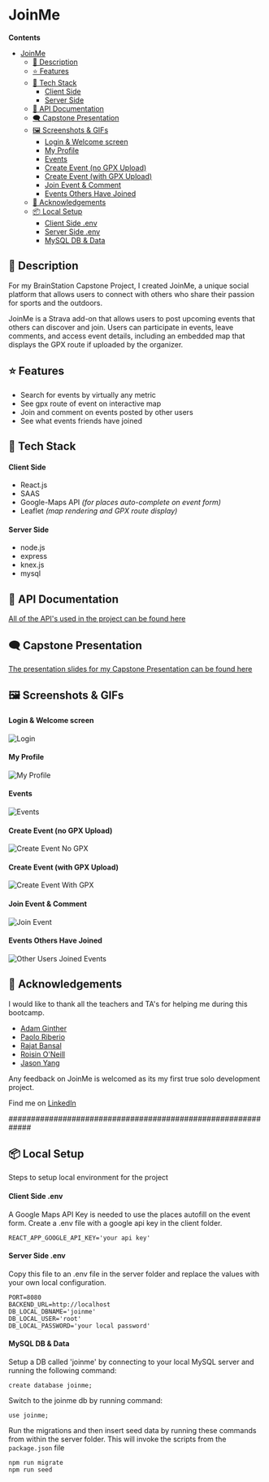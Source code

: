 # JoinMe

**Contents**
- [JoinMe](#joinme)
  - [📝 Description](#-description)
  - [⭐ Features](#-features)
  - [🧰 Tech Stack](#-tech-stack)
      - [Client Side](#client-side)
      - [Server Side](#server-side)
  - [📜 API Documentation](#-api-documentation)
  - [🗨️ Capstone Presentation](#️-capstone-presentation)
  - [🖼️ Screenshots \& GIFs](#️-screenshots--gifs)
      - [Login \& Welcome screen](#login--welcome-screen)
      - [My Profile](#my-profile)
      - [Events](#events)
      - [Create Event (no GPX Upload)](#create-event-no-gpx-upload)
      - [Create Event (with GPX Upload)](#create-event-with-gpx-upload)
      - [Join Event \& Comment](#join-event--comment)
      - [Events Others Have Joined](#events-others-have-joined)
  - [🙏 Acknowledgements](#-acknowledgements)
  - [📦 Local Setup](#-local-setup)
      - [Client Side .env](#client-side-env)
      - [Server Side .env](#server-side-env)
      - [MySQL DB \& Data](#mysql-db--data)


## 📝 Description
For my BrainStation Capstone Project, I created JoinMe, a unique social platform that allows users to connect with others who share their passion for sports and the outdoors.

JoinMe is a Strava add-on that allows users to post upcoming events that others can discover and join. Users can participate in events, leave comments, and access event details, including an embedded map that displays the GPX route if uploaded by the organizer.

## ⭐ Features

* Search for events by virtually any metric
* See gpx route of event on interactive map
* Join and comment on events posted by other users
* See what events friends have joined

## 🧰 Tech Stack

#### Client Side

* React.js
* SAAS
* Google-Maps API *(for places auto-complete on event form)*
* Leaflet *(map rendering and GPX route display)*

#### Server Side

* node.js
* express
* knex.js
* mysql

## 📜 API Documentation

[All of the API's used in the project can be found here](https://documenter.getpostman.com/view/24908455/2s93eePonf)

## 🗨️ Capstone Presentation

[The presentation slides for my Capstone Presentation can be found here](https://pitch.com/public/abae9f70-b437-46a7-be45-43099ef7fb44)

## 🖼️ Screenshots & GIFs

#### Login & Welcome screen
![Login](./screenshots-gifs/login.gif)

#### My Profile
![My Profile](./screenshots-gifs/logged-in-user-profile.gif)

#### Events
![Events](./screenshots-gifs/events-with-search-and-map.gif)

#### Create Event (no GPX Upload)
![Create Event No GPX](./screenshots-gifs/create-event-no-gpx-upload.gif)

#### Create Event (with GPX Upload)
![Create Event With GPX](./screenshots-gifs/create-event-with-gpx-upload.gif)

#### Join Event & Comment
![Join Event](./screenshots-gifs/event-join-and-comment.gif)

#### Events Others Have Joined
![Other Users Joined Events](./screenshots-gifs/events-others-have-joined-or-organizing.gif)

## 🙏 Acknowledgements

I would like to thank all the teachers and TA's for helping me during this bootcamp.

* [Adam Ginther](https://github.com/GInTher)
* [Paolo Riberio](https://github.com/PCRib)
* [Rajat Bansal](https://github.com/rjtbansal)
* [Roisin O'Neill](https://github.com/RoisOneill)
* [Jason Yang](https://github.com/projectyang)

Any feedback on JoinMe is welcomed as its my first true solo development project.

Find me on [LinkedIn](https://www.linkedin.com/in/simon-harlow/)


#############################################################

## 📦 Local Setup

Steps to setup local environment for the project

#### Client Side .env

A Google Maps API Key is needed to use the places autofill on the event form. Create a .env file with a google api key in the client folder.

```
REACT_APP_GOOGLE_API_KEY='your api key'
```

#### Server Side .env
Copy this file to an .env file in the server folder and replace the values with your own local configuration.

```
PORT=8080
BACKEND_URL=http://localhost
DB_LOCAL_DBNAME='joinme'
DB_LOCAL_USER='root'
DB_LOCAL_PASSWORD='your local password'
```

#### MySQL DB & Data

Setup a DB called 'joinme' by connecting to your local MySQL server and running the following command:

```
create database joinme;
```

Switch to the joinme db by running command:

```
use joinme;
```

Run the migrations and then insert seed data by running these commands from within the server folder. This will invoke the scripts from the `package.json` file

```
npm run migrate
npm run seed
```
